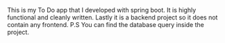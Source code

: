 This is my To Do app that I developed with spring boot.
It is highly functional and cleanly written.
Lastly it is a backend project so it does not contain any frontend.
P.S You can find the database query inside the project.
